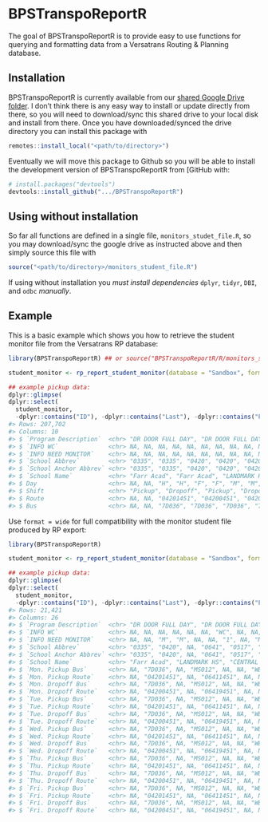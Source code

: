 
<!-- README.md is generated from README.Rmd. Please edit that file -->

# BPSTranspoReportR

<!-- badges: start -->
<!-- badges: end -->

The goal of BPSTranspoReportR is to provide easy to use functions for
querying and formatting data from a Versatrans Routing & Planning
database.

## Installation

BPSTranspoReportR is currently available from our [shared Google Drive
folder](https://drive.google.com/drive/folders/1e_C8c5epf8IqcKyP4g9TzaFm1Vnlr8wM?usp=sharing).
I don’t think there is any easy way to install or update directly from
there, so you will need to download/sync this shared drive to your local
disk and install from there. Once you have downloaded/synced the drive
directory you can install this package with

``` r
remotes::install_local("<path/to/directory>")
```

Eventually we will move this package to Github so you will be able to
install the development version of BPSTranspoReportR from \[GitHub with:

``` r
# install.packages("devtools")
devtools::install_github(".../BPSTranspoReportR")
```

## Using without installation

So far all functions are defined in a single file,
`monitors_studet_file.R`, so you may download/sync the google drive as
instructed above and then simply source this file with

``` r
source("<path/to/directory>/monitors_student_file.R")
```

If using without installation you *must install dependencies* `dplyr`,
`tidyr`, `DBI`, and `odbc` *manually*.

## Example

This is a basic example which shows you how to retrieve the student
monitor file from the Versatrans RP database:

``` r
library(BPSTranspoReportR) ## or source("BPSTranspoReportR/R/monitors_student_file.R")

student_monitor <- rp_report_student_monitor(database = "Sandbox", format = "long")

## example pickup data:
dplyr::glimpse(
dplyr::select(
  student_monitor,
  -dplyr::contains("ID"), -dplyr::contains("Last"), -dplyr::contains("First")))
#> Rows: 207,702
#> Columns: 10
#> $ `Program Description`  <chr> "DR DOOR FULL DAY", "DR DOOR FULL DAY", "DR DOO…
#> $ `INFO WC`              <chr> NA, NA, NA, NA, NA, NA, NA, NA, NA, NA, NA, NA,…
#> $ `INFO NEED MONITOR`    <chr> NA, NA, NA, NA, NA, NA, NA, NA, NA, NA, NA, NA,…
#> $ `School Abbrev`        <chr> "0335", "0335", "0420", "0420", "0420", "0420",…
#> $ `School Anchor Abbrev` <chr> "0335", "0335", "0420", "0420", "0420", "0420",…
#> $ `School Name`          <chr> "Farr Acad", "Farr Acad", "LANDMARK HS", "LANDM…
#> $ Day                    <chr> NA, NA, "H", "H", "F", "F", "M", "M", "T", "T",…
#> $ Shift                  <chr> "Pickup", "Dropoff", "Pickup", "Dropoff", "Pick…
#> $ Route                  <chr> NA, NA, "04201451", "04200451", "04201451", "04…
#> $ Bus                    <chr> NA, NA, "7D036", "7D036", "7D036", "7D036", "7D…
```

Use `format = wide` for full compatibility with the monitor student file
produced by RP export:

``` r
library(BPSTranspoReportR)

student_monitor <- rp_report_student_monitor(database = "Sandbox", format = "wide")

## example pickup data:
dplyr::glimpse(
dplyr::select(
  student_monitor,
  -dplyr::contains("ID"), -dplyr::contains("Last"), -dplyr::contains("First")))
#> Rows: 21,421
#> Columns: 26
#> $ `Program Description`  <chr> "DR DOOR FULL DAY", "DR DOOR FULL DAY", "DR DOO…
#> $ `INFO WC`              <chr> NA, NA, NA, NA, NA, NA, "WC", NA, NA, NA, NA, N…
#> $ `INFO NEED MONITOR`    <chr> NA, NA, "M", "M", NA, NA, "1", NA, "M", NA, NA,…
#> $ `School Abbrev`        <chr> "0335", "0420", NA, "0641", "0517", "0292", "06…
#> $ `School Anchor Abbrev` <chr> "0335", "0420", NA, "0641", "0517", "0292", "06…
#> $ `School Name`          <chr> "Farr Acad", "LANDMARK HS", "CENTRAL MA PREP CO…
#> $ `Mon. Pickup Bus`      <chr> NA, "7D036", NA, "MS012", NA, NA, "WB960", "7D0…
#> $ `Mon. Pickup Route`    <chr> NA, "04201451", NA, "06411451", NA, NA, "065925…
#> $ `Mon. Dropoff Bus`     <chr> NA, "7D036", NA, "MS012", NA, NA, "WB960", "7D0…
#> $ `Mon. Dropoff Route`   <chr> NA, "04200451", NA, "06419451", NA, NA, "065995…
#> $ `Tue. Pickup Bus`      <chr> NA, "7D036", NA, "MS012", NA, NA, "WB960", "7D0…
#> $ `Tue. Pickup Route`    <chr> NA, "04201451", NA, "06411451", NA, NA, "065925…
#> $ `Tue. Dropoff Bus`     <chr> NA, "7D036", NA, "MS012", NA, NA, "WB960", "7D0…
#> $ `Tue. Dropoff Route`   <chr> NA, "04200451", NA, "06419451", NA, NA, "065995…
#> $ `Wed. Pickup Bus`      <chr> NA, "7D036", NA, "MS012", NA, NA, "WB960", "7D0…
#> $ `Wed. Pickup Route`    <chr> NA, "04201451", NA, "06411451", NA, NA, "065925…
#> $ `Wed. Dropoff Bus`     <chr> NA, "7D036", NA, "MS012", NA, NA, "WB960", "7D0…
#> $ `Wed. Dropoff Route`   <chr> NA, "04200451", NA, "06419451", NA, NA, "065995…
#> $ `Thu. Pickup Bus`      <chr> NA, "7D036", NA, "MS012", NA, NA, "WB960", "7D0…
#> $ `Thu. Pickup Route`    <chr> NA, "04201451", NA, "06411451", NA, NA, "065925…
#> $ `Thu. Dropoff Bus`     <chr> NA, "7D036", NA, "MS012", NA, NA, "WB960", "7D0…
#> $ `Thu. Dropoff Route`   <chr> NA, "04200451", NA, "06419451", NA, NA, "065975…
#> $ `Fri. Pickup Bus`      <chr> NA, "7D036", NA, "MS012", NA, NA, "WB960", "7D0…
#> $ `Fri. Pickup Route`    <chr> NA, "04201451", NA, "06411451", NA, NA, "065925…
#> $ `Fri. Dropoff Bus`     <chr> NA, "7D036", NA, "MS012", NA, NA, "WB960", "7D0…
#> $ `Fri. Dropoff Route`   <chr> NA, "04200451", NA, "06419451", NA, NA, "065995…
```
